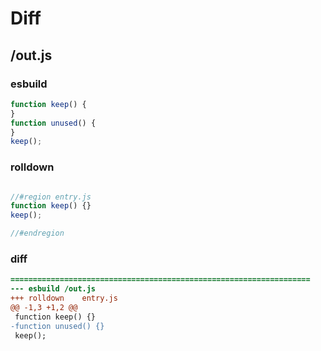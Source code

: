 # Diff
## /out.js
### esbuild
```js
function keep() {
}
function unused() {
}
keep();
```
### rolldown
```js

//#region entry.js
function keep() {}
keep();

//#endregion

```
### diff
```diff
===================================================================
--- esbuild	/out.js
+++ rolldown	entry.js
@@ -1,3 +1,2 @@
 function keep() {}
-function unused() {}
 keep();

```